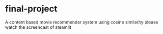 # final-project
A content based movie recommender system using cosine similarity
please watch the screencast of steamlit
